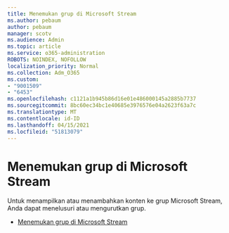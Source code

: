 ```yaml
---
title: Menemukan grup di Microsoft Stream
ms.author: pebaum
author: pebaum
manager: scotv
ms.audience: Admin
ms.topic: article
ms.service: o365-administration
ROBOTS: NOINDEX, NOFOLLOW
localization_priority: Normal
ms.collection: Adm_O365
ms.custom:
- "9001509"
- "6453"
ms.openlocfilehash: c1121a1b945b86d16e01e486000145a2885b7737
ms.sourcegitcommit: 8bc60ec34bc1e40685e3976576e04a2623f63a7c
ms.translationtype: MT
ms.contentlocale: id-ID
ms.lasthandoff: 04/15/2021
ms.locfileid: "51813079"
---
```

# <a name="find-groups-in-microsoft-stream"></a>Menemukan grup di Microsoft Stream

Untuk menampilkan atau menambahkan konten ke grup Microsoft Stream, Anda dapat menelusuri atau mengurutkan grup.  

- [Menemukan grup di Microsoft Stream](https://docs.microsoft.com/stream/portal-browse-filter-groups)
